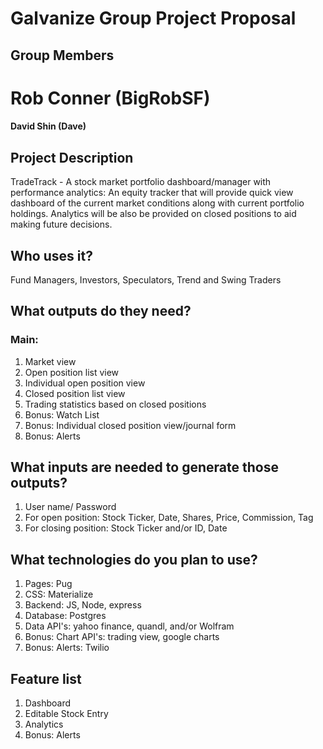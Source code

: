 # Galvanize Group Project Proposal

## Group Members
# Rob Conner (BigRobSF)
#### David Shin (Dave)

## Project Description
TradeTrack - A stock market portfolio dashboard/manager with performance analytics:
An equity tracker that will provide quick view dashboard of the current market conditions along with current portfolio holdings. Analytics will be also be provided on closed positions to aid making future decisions.

## Who uses it?
Fund Managers, Investors, Speculators, Trend and Swing Traders

## What outputs do they need?
### Main:
1. Market view
1. Open position list view
1. Individual open position view
1. Closed position list view
1. Trading statistics based on closed positions
1. Bonus: Watch List
1. Bonus: Individual closed position view/journal form
1. Bonus: Alerts

## What inputs are needed to generate those outputs?
1. User name/ Password
1. For open position: Stock Ticker, Date, Shares, Price, Commission, Tag
1. For closing position: Stock Ticker and/or ID, Date

## What technologies do you plan to use?
1. Pages: Pug
1. CSS: Materialize
1. Backend: JS, Node, express
1. Database: Postgres
1. Data API's: yahoo finance, quandl, and/or Wolfram
1. Bonus: Chart API's: trading view, google charts
1. Bonus: Alerts: Twilio

## Feature list
1. Dashboard
1. Editable Stock Entry
1. Analytics
1. Bonus: Alerts
